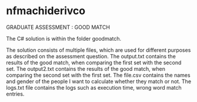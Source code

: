 # nfmachiderivco

GRADUATE ASSESSMENT : GOOD MATCH


The C# solution is within the folder goodmatch. 

The solution consists of multiple files, which are used for different purposes as described on the assessment question.
The output.txt contains the results of the good match, when comparing the first set with the second set.
The output2.txt contains the results of the good match, when comparing the second set with the first set.
The file.csv contains the names and gender of the people I want to calculate whether they match or not.
The logs.txt file contains the logs such as execution time, wrong word match entries.
